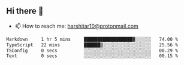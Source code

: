 ## Hi there 👋
- 📫 How to reach me: harshitar10@protonmail.com  
<!--START_SECTION:waka-->

```txt
Markdown     1 hr 5 mins     ██████████████████▓░░░░░░   74.00 %
TypeScript   22 mins         ██████▒░░░░░░░░░░░░░░░░░░   25.56 %
TSConfig     0 secs          ░░░░░░░░░░░░░░░░░░░░░░░░░   00.29 %
Text         0 secs          ░░░░░░░░░░░░░░░░░░░░░░░░░   00.15 %
```

<!--END_SECTION:waka-->

<!--
**hharshitarora/hharshitarora** is a ✨ _special_ ✨ repository because its `README.md` (this file) appears on your GitHub profile.

Here are some ideas to get you started:

- 🔭 I’m currently working on ...
- 🌱 I’m currently learning ...
- 👯 I’m looking to collaborate on ...
- 🤔 I’m looking for help with ...
- 💬 Ask me about ...
- 📫 How to reach me: ...
- 😄 Pronouns: ...
- ⚡ Fun fact: ...
-->

